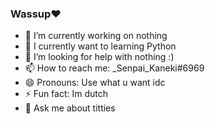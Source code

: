 ### Wassup❤️
- 🔭 I’m currently working on nothing
- 🌱 I currently want to learning Python
- 🤔 I’m looking for help with nothing :)
- 📫 How to reach me: _Senpai_Kaneki#6969
- 😄 Pronouns: Use what u want idc
- ⚡ Fun fact: Im dutch
- 💬 Ask me about titties
<!--
**SenpaiKaneki/SenpaiKaneki** is a ✨ _special_ ✨ repository because its `README.md` (this file) appears on your GitHub profile.

Here are some ideas to get you started:

- 🔭 I’m currently working on nothing
- 🌱 I’m currently want to learn Python
- 👯 I’m looking to collaborate on ...
- 🤔 I’m looking for help with nothing :)
- 💬 Ask me about ...
- 📫 How to reach me: _Senpai_Kaneki#6969
- 😄 Pronouns: Use what u want idc
- ⚡ Fun fact: Im dutch
-->
